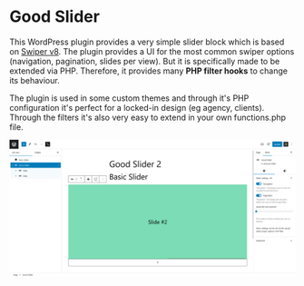 # Good Slider

This WordPress plugin provides a very simple slider block which is based on [Swiper v8](https://swiperjs.com/).
The plugin provides a UI for the most common swiper options (navigation, pagination, slides per view). But it is
specifically made to be extended via PHP.
Therefore, it provides many **PHP filter hooks** to change its behaviour.

The plugin is used in some custom themes and through it's PHP configuration it's perfect for a locked-in design (eg
agency, clients).
Through the filters it's also very easy to extend in your own functions.php file.

![Screenshot of adding a slider to your content](.wordpress-org/screenshot-1.png)

